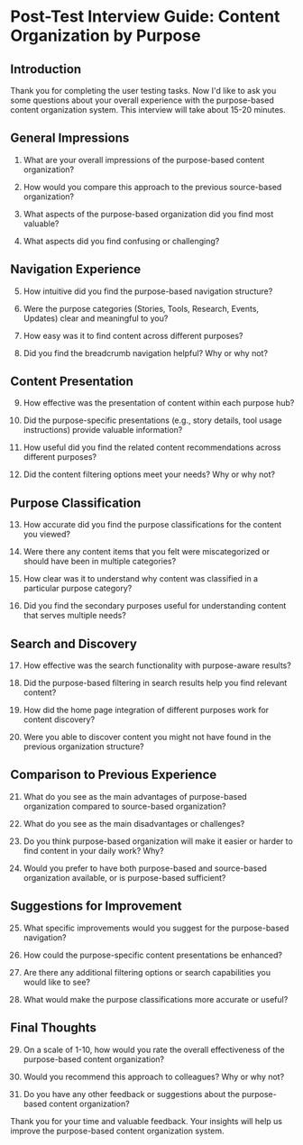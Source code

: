 # Post-Test Interview Guide: Content Organization by Purpose

## Introduction

Thank you for completing the user testing tasks. Now I'd like to ask you some questions about your overall experience with the purpose-based content organization system. This interview will take about 15-20 minutes.

## General Impressions

1. What are your overall impressions of the purpose-based content organization?

2. How would you compare this approach to the previous source-based organization?

3. What aspects of the purpose-based organization did you find most valuable?

4. What aspects did you find confusing or challenging?

## Navigation Experience

5. How intuitive did you find the purpose-based navigation structure?

6. Were the purpose categories (Stories, Tools, Research, Events, Updates) clear and meaningful to you?

7. How easy was it to find content across different purposes?

8. Did you find the breadcrumb navigation helpful? Why or why not?

## Content Presentation

9. How effective was the presentation of content within each purpose hub?

10. Did the purpose-specific presentations (e.g., story details, tool usage instructions) provide valuable information?

11. How useful did you find the related content recommendations across different purposes?

12. Did the content filtering options meet your needs? Why or why not?

## Purpose Classification

13. How accurate did you find the purpose classifications for the content you viewed?

14. Were there any content items that you felt were miscategorized or should have been in multiple categories?

15. How clear was it to understand why content was classified in a particular purpose category?

16. Did you find the secondary purposes useful for understanding content that serves multiple needs?

## Search and Discovery

17. How effective was the search functionality with purpose-aware results?

18. Did the purpose-based filtering in search results help you find relevant content?

19. How did the home page integration of different purposes work for content discovery?

20. Were you able to discover content you might not have found in the previous organization structure?

## Comparison to Previous Experience

21. What do you see as the main advantages of purpose-based organization compared to source-based organization?

22. What do you see as the main disadvantages or challenges?

23. Do you think purpose-based organization will make it easier or harder to find content in your daily work? Why?

24. Would you prefer to have both purpose-based and source-based organization available, or is purpose-based sufficient?

## Suggestions for Improvement

25. What specific improvements would you suggest for the purpose-based navigation?

26. How could the purpose-specific content presentations be enhanced?

27. Are there any additional filtering options or search capabilities you would like to see?

28. What would make the purpose classifications more accurate or useful?

## Final Thoughts

29. On a scale of 1-10, how would you rate the overall effectiveness of the purpose-based content organization?

30. Would you recommend this approach to colleagues? Why or why not?

31. Do you have any other feedback or suggestions about the purpose-based content organization?

Thank you for your time and valuable feedback. Your insights will help us improve the purpose-based content organization system.